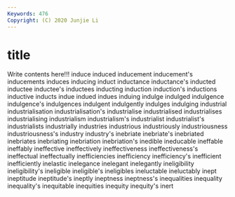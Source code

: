 ```yaml
---
Keywords: 476
Copyright: (C) 2020 Junjie Li
---
```


# title

Write contents here!!!
induce 
induced
inducement 
inducement's 
inducements 
induces 
inducing 
induct 
inductance 
inductance's 
inducted 
inductee
inductee's 
inductees 
inducting 
induction 
induction's 
inductions 
inductive 
inducts 
indue 
indued
indues 
induing 
indulge 
indulged 
indulgence 
indulgence's 
indulgences 
indulgent 
indulgently 
indulges
indulging 
industrial 
industrialisation 
industrialisation's 
industrialise 
industrialised 
industrialises 
industrialising 
industrialism 
industrialism's
industrialist 
industrialist's 
industrialists 
industrially 
industries 
industrious 
industriously 
industriousness 
industriousness's 
industry
industry's 
inebriate 
inebriate's 
inebriated 
inebriates 
inebriating 
inebriation 
inebriation's 
inedible 
ineducable
ineffable 
ineffably 
ineffective 
ineffectively 
ineffectiveness 
ineffectiveness's 
ineffectual 
ineffectually 
inefficiencies 
inefficiency
inefficiency's 
inefficient 
inefficiently 
inelastic 
inelegance 
inelegant 
inelegantly 
ineligibility 
ineligibility's 
ineligible
ineligible's 
ineligibles 
ineluctable 
ineluctably 
inept 
ineptitude 
ineptitude's 
ineptly 
ineptness 
ineptness's
inequalities 
inequality 
inequality's 
inequitable 
inequities 
inequity 
inequity's 
inert 
